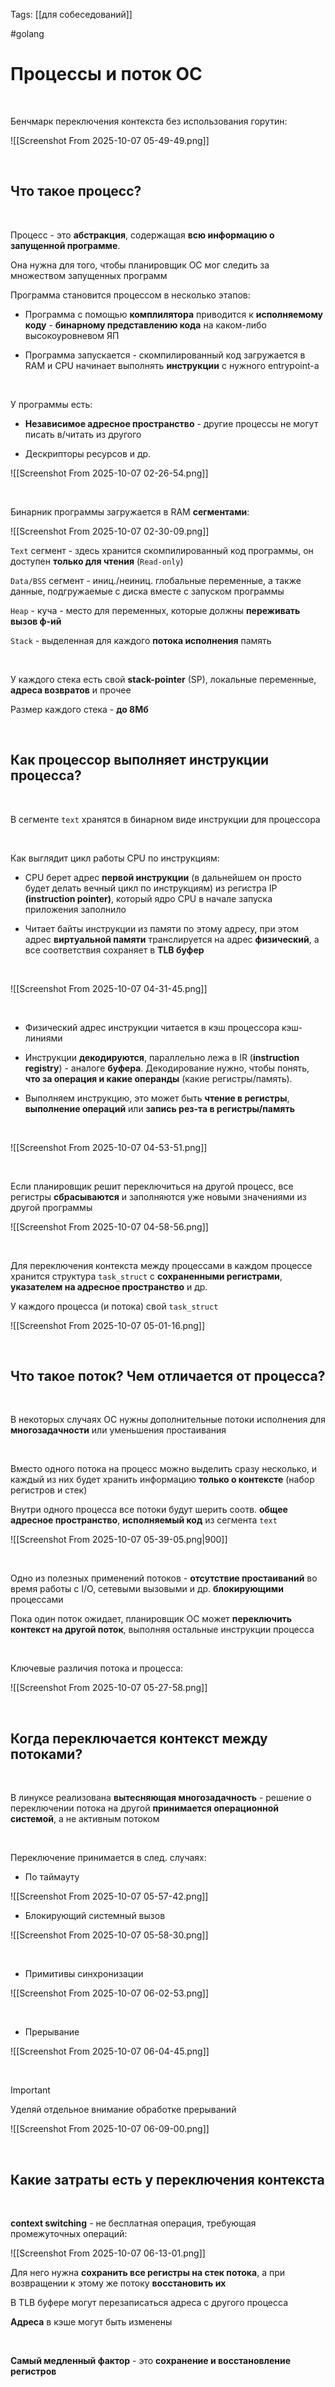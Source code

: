 Tags: [[для собеседований]]

#golang 



# Процессы и поток ОС


 


Бенчмарк переключения контекста без использования горутин:

![[Screenshot From 2025-10-07 05-49-49.png]]

 
 


## Что такое процесс?

 


Процесс - это **абстракция**, содержащая **всю информацию о запущенной программе**.

Она нужна для того, чтобы планировщик ОС мог следить за множеством запущенных программ


Программа становится процессом в несколько этапов:

- Программа с помощью **комплилятора** приводится к **исполняемому коду** - **бинарному представлению кода** на каком-либо высокоуровневом ЯП
  
- Программа запускается - скомпилированный код загружается в RAM и CPU начинает выполнять **инструкции** с нужного entrypoint-а

 


У программы есть:

- **Независимое адресное пространство** - другие процессы не могут писать в/читать из другого
  
- Дескрипторы ресурсов и др.

![[Screenshot From 2025-10-07 02-26-54.png]]

 


Бинарник программы загружается в RAM **сегментами**:

![[Screenshot From 2025-10-07 02-30-09.png]]


`Text` сегмент - здесь хранится скомпилированный код программы, он доступен **только для чтения** (`Read-only`)


`Data/BSS` сегмент - иниц./неиниц. глобальные переменные, а также данные, подгружаемые с диска вместе с запуском программы


`Heap` - куча - место для переменных, которые должны **переживать вызов ф-ий**


`Stack` - выделенная для каждого **потока исполнения** память

 


У каждого стека есть свой **stack-pointer** (SP), локальные переменные, **адреса возвратов** и прочее

Размер каждого стека - **до 8Мб**

 
 


## Как процессор выполняет инструкции процесса?

 


В сегменте `text` хранятся в бинарном виде инструкции для процессора

 


Как выглядит цикл работы CPU по инструкциям:

- CPU берет адрес **первой инструкции** (в дальнейшем он просто будет делать вечный цикл по инструкциям) из регистра IP **(instruction pointer)**, который ядро CPU в начале запуска приложения заполнило
  
- Читает байты инструкции из памяти по этому адресу, при этом адрес **виртуальной памяти** транслируется на адрес **физический**, а все соответствия сохраняет в **TLB буфер**
 
 


![[Screenshot From 2025-10-07 04-31-45.png]]

 


- Физический адрес инструкции читается в кэш процессора кэш-линиями

- Инструкции **декодируются**, параллельно лежа в IR (**instruction registry**) - аналоге **буфера**. Декодирование нужно, чтобы понять, **что за операция и какие операнды** (какие регистры/память).

- Выполняем инструкцию, это может быть **чтение в регистры**, **выполнение операций** или **запись рез-та в регистры/память**

 


![[Screenshot From 2025-10-07 04-53-51.png]]

 

Если планировщик решит переключиться на другой процесс, все регистры **сбрасываются** и заполняются уже новыми значениями из другой программы

![[Screenshot From 2025-10-07 04-58-56.png]]

 


Для переключения контекста между процессами в каждом процессе хранится структура `task_struct` с **сохраненными регистрами**, **указателем на адресное пространство** и др.

У каждого процесса (и потока) свой `task_struct`

![[Screenshot From 2025-10-07 05-01-16.png]]

 
 


## Что такое поток? Чем отличается от процесса?

 


В некоторых случаях ОС нужны дополнительные потоки исполнения для **многозадачности** или уменьшения простаивания 

 


Вместо одного потока на процесс можно выделить сразу несколько, и каждый из них будет хранить информацию **только о контексте** (набор регистров и стек)

Внутри одного процесса все потоки будут шерить соотв. **общее адресное пространство**, **исполняемый код** из сегмента `text`

![[Screenshot From 2025-10-07 05-39-05.png|900]]

 


Одно из полезных применений потоков - **отсутствие простаиваний** во время работы с I/O, сетевыми вызовыми и др. **блокирующими** процессами

Пока один поток ожидает, планировщик ОС может **переключить контекст на другой поток**, выполняя остальные инструкции процесса

 


Ключевые различия потока и процесса:

![[Screenshot From 2025-10-07 05-27-58.png]]

 
 


## Когда переключается контекст между потоками?

 


В линуксе реализована **вытесняющая многозадачность** - решение о переключении потока на другой **принимается операционной системой**, а не активным потоком

 


Переключение принимается в след. случаях:
 


- По таймауту 
  
![[Screenshot From 2025-10-07 05-57-42.png]]
 


- Блокирующий системный вызов 

![[Screenshot From 2025-10-07 05-58-30.png]]

 


- Примитивы синхронизации 

![[Screenshot From 2025-10-07 06-02-53.png]]

 


- Прерывание
  
![[Screenshot From 2025-10-07 06-04-45.png]]


 


> [!important] 
> Уделяй отдельное внимание обработке прерываний 
> 
> ![[Screenshot From 2025-10-07 06-09-00.png]] 
> 

 
 


## Какие затраты есть у переключения контекста

 


**context switching** - не бесплатная операция, требующая промежуточных операций:

![[Screenshot From 2025-10-07 06-13-01.png]]

Для него нужна **сохранить все регистры на стек потока**, а при возвращении к этому же потоку **восстановить их**

В TLB буфере могут перезаписаться адреса с другого процесса

**Адреса** в кэше могут быть изменены

 


**Самый медленный фактор** - это **сохранение и восстановление регистров**


